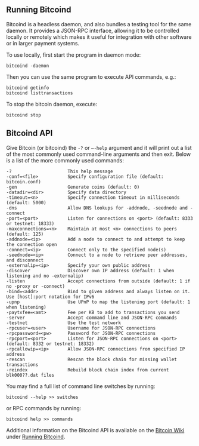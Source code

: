 Running Bitcoind
---------------------
Bitcoind is a headless daemon, and also bundles a testing tool for the same daemon. It provides a JSON-RPC interface, allowing it to be controlled locally or remotely which makes it useful for integration with other software or in larger payment systems. 

To use locally, first start the program in daemon mode:

	bitcoind -daemon

Then you can use the same program to execute API commands, e.g.:

	bitcoind getinfo
	bitcoind listtransactions

To stop the bitcoin daemon, execute:

	bitcoind stop

Bitcoind API
---------------------

Give Bitcoin (or bitcoind) the `-?` or `–-help` argument and it will print out a list of the most commonly used command-line arguments and then exit. Below is a list of the more commonly used commands:

	-?                     This help message
	-conf=<file>           Specify configuration file (default: bitcoin.conf)
	-gen                   Generate coins (default: 0)
	-datadir=<dir>         Specify data directory
	-timeout=<n>           Specify connection timeout in milliseconds (default: 5000)
	-dns                   Allow DNS lookups for -addnode, -seednode and -connect
	-port=<port>           Listen for connections on <port> (default: 8333 or testnet: 18333)
	-maxconnections=<n>    Maintain at most <n> connections to peers (default: 125)
	-addnode=<ip>          Add a node to connect to and attempt to keep the connection open
	-connect=<ip>          Connect only to the specified node(s)
	-seednode=<ip>         Connect to a node to retrieve peer addresses, and disconnect
	-externalip=<ip>       Specify your own public address
	-discover              Discover own IP address (default: 1 when listening and no -externalip)
	-listen                Accept connections from outside (default: 1 if no -proxy or -connect)
	-bind=<addr>           Bind to given address and always listen on it. Use [host]:port notation for IPv6
	-upnp                  Use UPnP to map the listening port (default: 1 when listening)
	-paytxfee=<amt>        Fee per KB to add to transactions you send
	-server                Accept command line and JSON-RPC commands
	-testnet               Use the test network
	-rpcuser=<user>        Username for JSON-RPC connections
	-rpcpassword=<pw>      Password for JSON-RPC connections
	-rpcport=<port>        Listen for JSON-RPC connections on <port> (default: 8332 or testnet: 18332)
	-rpcallowip=<ip>       Allow JSON-RPC connections from specified IP address
	-rescan                Rescan the block chain for missing wallet transactions
	-reindex               Rebuild block chain index from current blk000??.dat files

You may find a full list of command line switches by running:

	bitcoind --help >> switches

or RPC commands by running:

	bitcoind help >> commands

Additional information on the Bitcoind API is available on the [Bitcoin Wiki](https://en.bitcoin.it/wiki/Main_Page) under [Running Bitcoind](https://en.bitcoin.it/wiki/Running_Bitcoin).